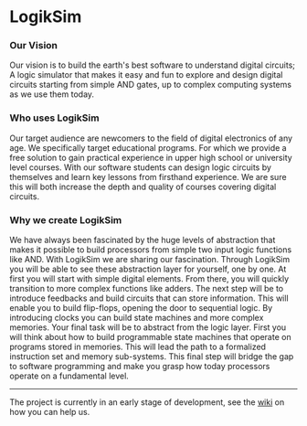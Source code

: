 LogikSim
========

### Our Vision ###

Our vision is to build the earth's best software to understand digital 
circuits; A logic simulator that makes it easy and fun to explore and 
design digital circuits starting from simple AND gates, up to complex 
computing systems as we use them today.

### Who uses LogikSim ###

Our target audience are newcomers to the field of digital electronics 
of any age. We specifically target educational programs. For which 
we provide a free solution to gain practical experience in upper 
high school or university level courses. With our software students 
can design logic circuits by themselves and learn key lessons 
from firsthand experience. We are sure this will both increase the 
depth and quality of courses covering digital circuits. 

### Why we create LogikSim ###

We have always been fascinated by the huge levels of abstraction that 
makes it possible to build processors from simple two input logic 
functions like AND. With LogikSim we are sharing our fascination. 
Through LogikSim you will be able to see these abstraction layer for 
yourself, one by one. At first you will start with simple digital elements. 
From there, you will quickly transition to more complex functions like 
adders. The next step will be to introduce feedbacks and build circuits 
that can store information. This will enable you to build flip-flops, 
opening the door to sequential logic. By introducing clocks you can build 
state machines and more complex memories. Your final task will be to 
abstract from the logic layer. First you will think about how to build 
programmable state machines that operate on programs stored in memories.
This will lead the path to a formalized instruction set and memory 
sub-systems. This final step will bridge the gap to software programming
and make you grasp how today processors operate on a fundamental level.

---

The project is currently in an early stage of development, see the 
[wiki](https://github.com/chris-/LogikSim/wiki#how-you-can-help-us) 
on how you can help us.
